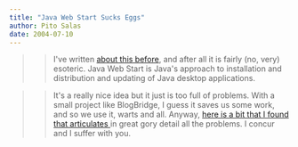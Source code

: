 ```yaml
---
title: "Java Web Start Sucks Eggs"
author: Pito Salas
date: 2004-07-10
---
```



>>

>> I've written [about this before](</weblogs/archives/000450.html>), and
after all it is fairly (no, very) esoteric. Java Web Start is Java's approach
to installation and distribution and updating of Java desktop applications.

>>

>> It's a really nice idea but it just is too full of problems. With a small
project like BlogBridge, I guess it saves us some work, and so we use it,
warts and all. Anyway, [here is a bit that I found that articulates
](<http://www.dynamicobjects.com/d2r/archives/2004_07_09.html>)in great gory
detail all the problems. I concur and I suffer with you.


